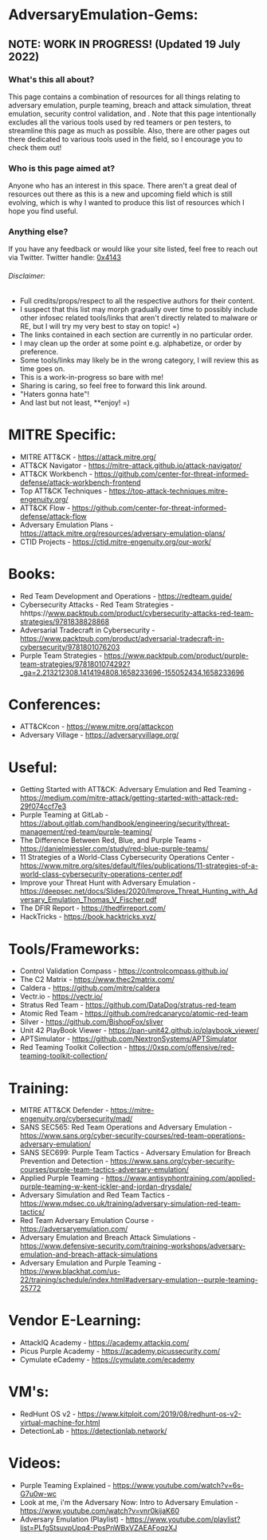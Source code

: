 # AdversaryEmulation-Gems:

## NOTE: WORK IN PROGRESS! (Updated 19 July 2022)


### What's this all about?
This page contains a combination of resources for all things relating to adversary emulation, purple teaming, breach and attack simulation, threat emulation, security control validation, and <insert newer buzz words here>. Note that this page intentionally excludes all the various tools used by red teamers or pen testers, to streamline this page as much as possible. Also, there are other pages out there dedicated to various tools used in the field, so I encourage you to check them out! 


### Who is this page aimed at?
Anyone who has an interest in this space. There aren't a great deal of resources out there as this is a new and upcoming field which is still evolving, which is why I wanted to produce this list of resources which I hope you find useful. 


### Anything else?
If you have any feedback or would like your site listed, feel free to reach out via Twitter.
Twitter handle: [0x4143](https://twitter.com/0x4143)


###### Disclaimer: 
* Full credits/props/respect to all the respective authors for their content.
* I suspect that this list may morph gradually over time to possibly include other infosec related tools/links that aren't directly related to malware or RE, but I will try my very best to stay on topic!  =)
* The links contained in each section are currently in no particular order. 
* I may clean up the order at some point e.g. alphabetize, or order by preference. 
* Some tools/links may likely be in the wrong category, I will review this as time goes on. 
* This is a work-in-progress so bare with me! 
* Sharing is caring, so feel free to forward this link around. 
* "Haters gonna hate"!
* And last but not least, **enjoy! =)




# MITRE Specific:
* MITRE ATT&CK - https://attack.mitre.org/
* ATT&CK Navigator - https://mitre-attack.github.io/attack-navigator/
* ATT&CK Workbench - https://github.com/center-for-threat-informed-defense/attack-workbench-frontend
* Top ATT&CK Techniques - https://top-attack-techniques.mitre-engenuity.org/
* ATT&CK Flow - https://github.com/center-for-threat-informed-defense/attack-flow
* Adversary Emulation Plans - https://attack.mitre.org/resources/adversary-emulation-plans/
* CTID Projects - https://ctid.mitre-engenuity.org/our-work/



# Books: 
* Red Team Development and Operations - https://redteam.guide/
* Cybersecurity Attacks - Red Team Strategies - hhttps://www.packtpub.com/product/cybersecurity-attacks-red-team-strategies/9781838828868
* Adversarial Tradecraft in Cybersecurity - https://www.packtpub.com/product/adversarial-tradecraft-in-cybersecurity/9781801076203
* Purple Team Strategies - https://www.packtpub.com/product/purple-team-strategies/9781801074292?_ga=2.213212308.1414194808.1658233696-155052434.1658233696


# Conferences:
* ATT&CKcon - https://www.mitre.org/attackcon
* Adversary Village - https://adversaryvillage.org/



# Useful:
* Getting Started with ATT&CK: Adversary Emulation and Red Teaming - https://medium.com/mitre-attack/getting-started-with-attack-red-29f074ccf7e3
* Purple Teaming at GitLab - https://about.gitlab.com/handbook/engineering/security/threat-management/red-team/purple-teaming/
* The Difference Between Red, Blue, and Purple Teams - https://danielmiessler.com/study/red-blue-purple-teams/
* 11 Strategies of a World-Class Cybersecurity Operations Center - https://www.mitre.org/sites/default/files/publications/11-strategies-of-a-world-class-cybersecurity-operations-center.pdf
* Improve your Threat Hunt with Adversary Emulation - https://deepsec.net/docs/Slides/2020/Improve_Threat_Hunting_with_Adversary_Emulation_Thomas_V_Fischer.pdf
* The DFIR Report - https://thedfirreport.com/
* HackTricks - https://book.hacktricks.xyz/



# Tools/Frameworks:
* Control Validation Compass - https://controlcompass.github.io/
* The C2 Matrix - https://www.thec2matrix.com/
* Caldera - https://github.com/mitre/caldera
* Vectr.io - https://vectr.io/
* Stratus Red Team - https://github.com/DataDog/stratus-red-team
* Atomic Red Team - https://github.com/redcanaryco/atomic-red-team
* Silver - https://github.com/BishopFox/sliver
* Unit 42 PlayBook Viewer - https://pan-unit42.github.io/playbook_viewer/
* APTSimulator - https://github.com/NextronSystems/APTSimulator
* Red Teaming Toolkit Collection - https://0xsp.com/offensive/red-teaming-toolkit-collection/



# Training:
* MITRE ATT&CK Defender - https://mitre-engenuity.org/cybersecurity/mad/
* SANS SEC565: Red Team Operations and Adversary Emulation - https://www.sans.org/cyber-security-courses/red-team-operations-adversary-emulation/
* SANS SEC699: Purple Team Tactics - Adversary Emulation for Breach Prevention and Detection - https://www.sans.org/cyber-security-courses/purple-team-tactics-adversary-emulation/
* Applied Purple Teaming - https://www.antisyphontraining.com/applied-purple-teaming-w-kent-ickler-and-jordan-drysdale/
* Adversary Simulation and Red Team Tactics - https://www.mdsec.co.uk/training/adversary-simulation-red-team-tactics/
* Red Team Adversary Emulation Course - https://adversaryemulation.com/
* Adversary Emulation and Breach Attack Simulations - https://www.defensive-security.com/training-workshops/adversary-emulation-and-breach-attack-simulations
* Adversary Emulation and Purple Teaming - https://www.blackhat.com/us-22/training/schedule/index.html#adversary-emulation--purple-teaming-25772



# Vendor E-Learning:
* AttackIQ Academy - https://academy.attackiq.com/
* Picus Purple Academy - https://academy.picussecurity.com/
* Cymulate eCademy - https://cymulate.com/ecademy



# VM's:
* RedHunt OS v2 - https://www.kitploit.com/2019/08/redhunt-os-v2-virtual-machine-for.html
* DetectionLab - https://detectionlab.network/



# Videos:
* Purple Teaming Explained - https://www.youtube.com/watch?v=6s-G7u0w-wc
* Look at me, i'm the Adversary Now: Intro to Adversary Emulation - https://www.youtube.com/watch?v=vnr0kijaK60
* Adversary Emulation (Playlist) - https://www.youtube.com/playlist?list=PLfgStsuvpUpq4-PpsPnWBxVZAEAFoqzXJ


